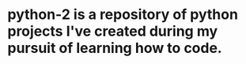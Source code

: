 # python-2 is a repository of python projects I've created during my pursuit of learning how to code.  
